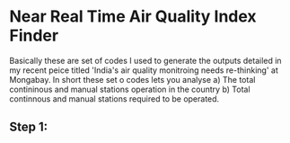 # Near Real Time Air Quality Index Finder
Basically these are set of codes I used to generate the outputs detailed in my recent peice titled 'India's air quality monitroing needs re-thinking'  at Mongabay. In short these set o codes lets you analyse 
a) The total contininous and manual stations operation in the country
b) Total continnous and manual stations required to be operated.

## Step 1:
